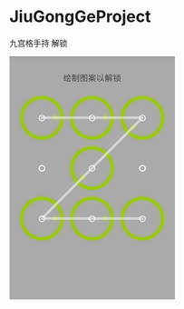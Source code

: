 # JiuGongGeProject
九宫格手持 解锁

![图片加载失败](https://raw.githubusercontent.com/lixiangsong/JiuGongGeProject/master/shapelocker2.png)